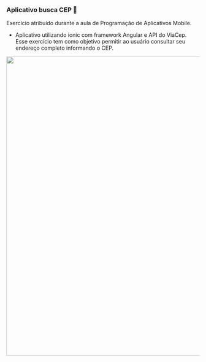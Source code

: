 ### Aplicativo busca CEP 📱
Exercício atribuído durante a aula de Programação de Aplicativos Mobile. 

* Aplicativo utilizando ionic com framework Angular e API do ViaCep. Esse exercício tem como objetivo permitir ao usuário consultar seu endereço completo informando o CEP.


<img src="https://user-images.githubusercontent.com/81439112/142780665-36d3ad53-8432-4897-a312-9da69c93580a.PNG" width="780px" />
</div> 
</span>
